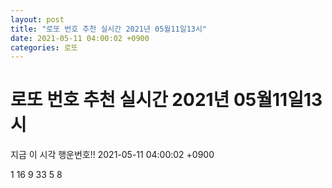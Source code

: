 ```yaml
---
layout: post
title: "로또 번호 추천 실시간 2021년 05월11일13시"
date: 2021-05-11 04:00:02 +0900
categories: 로또
---
```


# 로또 번호 추천 실시간 2021년 05월11일13시

지금 이 시각 행운번호!! 2021-05-11 04:00:02 +0900

 1  16  9  33  5  8 

